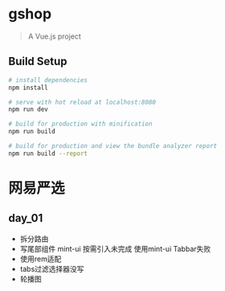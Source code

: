 # gshop

> A Vue.js project

## Build Setup

``` bash
# install dependencies
npm install

# serve with hot reload at localhost:8080
npm run dev

# build for production with minification
npm run build

# build for production and view the bundle analyzer report
npm run build --report
```

# 网易严选

## day_01
   * 拆分路由
   * 写尾部组件  mint-ui 按需引入未完成  使用mint-ui Tabbar失败
   * 使用rem适配
   * tabs过滤选择器没写
   * 轮播图

